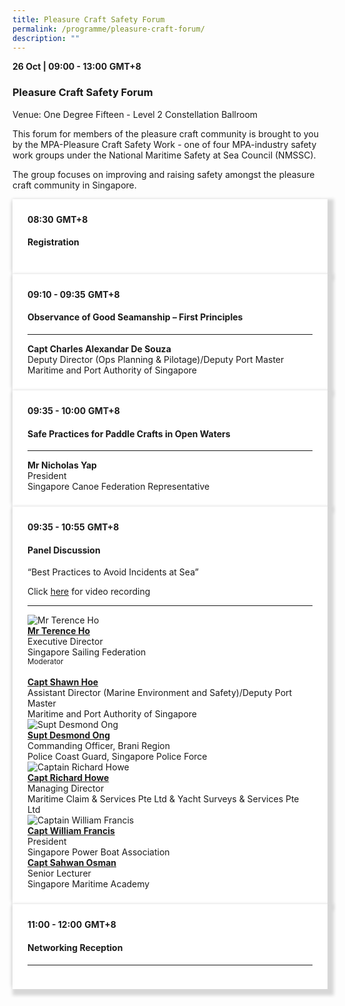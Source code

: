 ```yaml
---
title: Pleasure Craft Safety Forum
permalink: /programme/pleasure-craft-forum/
description: ""
---
```

<div>
  <b>26 Oct | 09:00 - 13:00</b>&nbsp;<b>GMT+8</b>
  <h3>Pleasure Craft Safety Forum</h3>
	<p>Venue: One Degree Fifteen - Level 2 Constellation Ballroom</p>
	<p>This forum for members of the pleasure craft community is brought to you by the MPA-Pleasure Craft Safety Work - one of four MPA-industry safety work groups under the National Maritime Safety at Sea Council (NMSSC).</p>
	<p>The group focuses on improving and raising safety amongst the pleasure craft community in Singapore.</p>
</div>

<section>
<div class="bp-container is-fluid">
<div class="row">
<div class="col is-full">
<div class="row">
<div class="col is-12">
<div class="border bg-light h-100 position-relative">
<div class="p-4">
<div class="programme-time"><strong>08:30</strong>&nbsp;<strong>GMT+8</strong></div>
<h4 class="programme-title">Registration</h4>
</div>
</div>
</div>
</div>
</div>
</div>
</div></section>

<section>
<div class="bp-container is-fluid">
<div class="row">
<div class="col is-full">
<div class="row">
<div class="col is-12">
<div class="border bg-light h-100 position-relative">
<div class="p-4">
<div class="programme-time"><strong>09:10 - 09:35</strong>&nbsp;<strong>GMT+8</strong></div>
<h4 class="programme-title">Observance of Good Seamanship – First Principles</h4>
<hr class="my-3 border-primary">
<div class="speakers px-2">
<div class="row">
<div class="col is-6 prog-speaker">
<div class="row">
<div class="col is-8">
<div class="speaker-name text-ellipsis"><strong>Capt Charles Alexandar De Souza</strong></div>
<div class="text-ellipsis speaker-position">Deputy Director (Ops Planning &amp; Pilotage)/Deputy Port Master</div>
<div class="text-ellipsis speaker-company">Maritime and Port Authority of Singapore</div>
</div>
</div>
</div>
</div>
</div>
</div>
</div>
</div>
</div>
</div>
</div>
</div>
</section>


<section>
<div class="bp-container is-fluid">
<div class="row">
<div class="col is-full">
<div class="row">
<div class="col is-12">
<div class="border bg-light h-100 position-relative">
<div class="p-4">
<div class="programme-time"><strong>09:35 - 10:00</strong>&nbsp;<strong>GMT+8</strong></div>
<h4 class="programme-title">Safe Practices for Paddle Crafts in Open Waters</h4>
<hr class="my-3 border-primary">
<div class="speakers px-2">
<div class="row">
<div class="col is-6 prog-speaker">
<div class="row">
<div class="col is-8">
<div class="speaker-name text-ellipsis"><strong>Mr Nicholas Yap</strong></div>
<div class="text-ellipsis speaker-position">President</div>
<div class="text-ellipsis speaker-company">Singapore Canoe Federation Representative</div>
</div>
</div>
</div>
</div>
</div>
</div>
</div>
</div>
</div>
</div>
</div>
</div>
</section>

<section>
<div class="bp-container is-fluid">
<div class="row">
<div class="col is-full">
<div class="row">
<div class="col is-12">
<div class="border bg-light h-100 position-relative">
<div class="p-4">
<div class="programme-time"><strong>09:35 - 10:55</strong>&nbsp;<strong>GMT+8</strong></div>
<h4 class="programme-title">Panel Discussion</h4>
“Best Practices to Avoid Incidents at Sea”
	<p>Click <a target="_new" href="https://www.youtube.com/watch?v=QeYrcJQW944&amp;list=PLtnss4Yyvyab-EnXjVMLNZRF8HRhWKy3b&amp;index=10">here</a> for video recording</p>
<hr class="my-3 border-primary">
<div class="speakers px-2">
<div class="row">
<div class="col is-6 prog-speaker">
<div class="row">
<div class="col is-4"><img class="speaker-image mb-4" src="/images/Speakers/Terence Ho.png" alt="Mr Terence Ho"></div>
<div class="col is-8">
<div class="speaker-name text-ellipsis"><a class="speaker-name text-ellipsis" href="/speakers/mr-terence-ho" rel="noopener"><strong>Mr Terence Ho</strong></a></div>
<div class="text-ellipsis speaker-position">Executive Director</div>
<div class="text-ellipsis speaker-company">Singapore Sailing Federation</div>
<div class="speaker-role text-ellipsis text-muted"><small>Moderator</small></div>
</div>
</div>
</div>
<div class="col is-6 prog-speaker">&nbsp;</div>
</div>
<div class="row">
<div class="col is-6 prog-speaker">
<div class="row">
<div class="col is-4"><img class="speaker-image mb-4" src="/images/speakers/shawnhoe.png" alt=""></div>
<div class="col is-8">
<div class="speaker-name text-ellipsis"><a class="speaker-name text-ellipsis" href="/speakers/captain-shawn-hoe" rel="noopener"><strong>Capt Shawn Hoe</strong></a></div>
<div class="text-ellipsis speaker-position">Assistant Director (Marine Environment and Safety)/Deputy Port Master</div>
<div class="text-ellipsis speaker-company">Maritime and Port Authority of Singapore</div>
</div>
</div>
</div>
<div class="col is-6 prog-speaker">
<div class="row">
<div class="col is-4"><img class="speaker-image mb-4" src="/images/Speakers/Desmond Ong.png" alt="Supt Desmond Ong"></div>
<div class="col is-8">
<div class="speaker-name text-ellipsis"><a class="speaker-name text-ellipsis" href="/speakers/supt-desmond-ong" rel="noopener"><strong> Supt Desmond Ong</strong></a></div>
<div class="text-ellipsis speaker-position">Commanding Officer, Brani Region</div>
<div class="text-ellipsis speaker-company">Police Coast Guard, Singapore Police Force</div>
</div>
</div>
</div>
</div>
<div class="row">
<div class="col is-6 prog-speaker">
<div class="row">
<div class="col is-4"><img class="speaker-image mb-4" src="/images/Speakers/Capt Richard Howe.png" alt="Captain Richard Howe"></div>
<div class="col is-8">
<div class="speaker-name text-ellipsis"><a class="speaker-name text-ellipsis" href="/speakers/captain-richard-howe" rel="noopener"><strong>Capt Richard Howe</strong></a></div>
<div class="text-ellipsis speaker-position">Managing Director</div>
<div class="text-ellipsis speaker-company">Maritime Claim &amp; Services Pte Ltd &amp; Yacht Surveys &amp; Services Pte Ltd</div>
</div>
</div>
</div>
<div class="col is-6 prog-speaker">
<div class="row">
<div class="col is-4"><img class="speaker-image mb-4" src="/images/Speakers/William%20Francis.png" alt="Captain William Francis"></div>
<div class="col is-8">
<div class="speaker-name text-ellipsis"><a class="speaker-name text-ellipsis" href="/speakers/captain-william-francis" rel="noopener"><strong> Capt William Francis</strong></a></div>
<div class="text-ellipsis speaker-position">President</div>
<div class="text-ellipsis speaker-company">Singapore Power Boat Association</div>
</div>
</div>
</div>
</div>
<div class="row">
<div class="col is-6 prog-speaker">
<div class="row">
<div class="col is-4"><img class="speaker-image mb-4" src="/images/Speakers/sahwahosman.png" alt=""></div>
<div class="col is-8">
<div class="speaker-name text-ellipsis"><a class="speaker-name text-ellipsis" href="/speakers/captain-sahwan-osman" rel="noopener"><strong> Capt Sahwan Osman</strong></a></div>
<div class="text-ellipsis speaker-position">Senior Lecturer</div>
<div class="text-ellipsis speaker-company">Singapore Maritime Academy</div>
</div>
</div>
</div>
</div>
</div>
</div>
</div>
</div>
</div>
</div>
</div>
</div>
</section>


<section>
<div class="bp-container is-fluid">
<div class="row">
<div class="col is-full">
<div class="row">
<div class="col is-12">
<div class="border bg-light h-100 position-relative">
<div class="p-4">
<div class="programme-time"><strong>11:00 - 12:00</strong>&nbsp;<strong>GMT+8</strong></div>
<h4 class="programme-title">Networking Reception</h4>
<hr class="my-3 border-primary">
</div>
</div>
</div>
</div>
</div>
</div>
</div>
</section>




<style type="text/css"> 

	
	hr.my-3{
margin-top: 0.75rem;	
	}

    .is-left{
      text-align: left;
    }
    .content h4{
      font-weight: 500; 
      color: #337B9A !important;
      margin-top: 1rem;
    }
    .bg-light {
      background-color: #fff !important;
      box-shadow: 5px 5px 5px 5px rgb(215 215 215), -5px 0 6px -4px rgb(215 215 215);
    }
    .p-4 {
      padding: 1.5rem!important;
    }
  .content a {text-decoration:none;}
	.content h3 { margin-top: 1rem;}
</style>